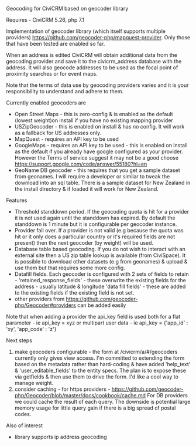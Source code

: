 Geocoding for CiviCRM based on geocoder library

Requires - CiviCRM 5.26, php 7.1

Implementation of geocoder library (which itself supports multiple providers) https://github.com/geocoder-php/mapquest-provider. Only those that have been tested are enabled so far.

When an address is edited CiviCRM will obtain additional data from the geocoding provider
and save it to the civicrm_address database with the address. It will also geocode addresses
to be used as the focal point of proximity searches or for event maps.

Note that the terms of data use by geocoding providers varies and it is your responsibility
to understand and adhere to them.

Currently enabled geocoders are
- Open Street Maps - this is zero-config & is enabled as the default (lowest weight)on install if you have no existing mapping provider
- USZipGeocoder - this is enabled on install & has no config. It will work as a fallback for US addresses only.
- MapQuest - requires an API key to be used
- GoogleMaps - requires an API key to be used - this is enabled on install as the default if you
already have google configured as your provider. However the Terms of service suggest it may not be a good choose https://support.google.com/code/answer/55180?hl=en
- GeoName DB geocoder - this requires that you get a sample dataset from geonames. I will require a developer or similar to tweak the download into an sql table. There is a sample dataset for New Zealand in the install directory & if loaded it will work for New Zealand.


Features
- Threshold standdown period. If the geocoding quota is hit for a provider it is not used
again until the standdown has expired. By default the standdown is 1 minute but it is configurable per geocoder instance.
- Provider fall over. If a provider is not valid (e.g because the quota was hit or it only does a
 particular country or it's required fields are not present) then the next geocoder (by weight)
 will be used.
- Database table based geocoding. If you do not wish to interact with an external site then
a US zip table lookup is available (from CiviSpace). It is possible to download other datasets (e.g from geonames) & upload & use them but that requires some more config.
- Datafill fields. Each geocoder is configured with 2 sets of fields to retain - 'retained_response_fields' - these overwrite the existing fields for the address - usually latitude & longitude
  'data fill fields' - these are added to the existing fields if the existing field is not set.
- other providers from https://github.com/geocoder-php/Geocoder#providers can be added easily

Note that when adding a provider the api_key field is used both for a flat parameter - ie
api_key = xyz
or multipart user data - ie
api_key = {'app_id' : 'xy', 'app_code' : 'z'}

Next steps
1) make geocoders configurable - the form at /civicrm/a/#/geocoders
currently only gives view access. I'm committed to extending the form based on the metadata rather than hard-coding & have added 'help_text' & 'user_editable_fields' to the entity specs. The plan is to expose these via getfields & then use them to drive the form. I'd like a cool way to manage weight.
2) consider caching - for https providers - https://github.com/geocoder-php/Geocoder/blob/master/docs/cookbook/cache.md
For DB providers we could cache the result of each query. The downside is potential
large memory usage for little query gain if there is a big spread of postal codes.


Also of interest
- library supports ip address geocoding
